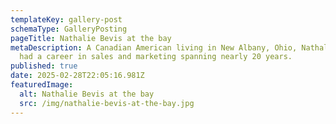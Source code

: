 ```yaml
---
templateKey: gallery-post
schemaType: GalleryPosting
pageTitle: Nathalie Bevis at the bay
metaDescription: A Canadian American living in New Albany, Ohio, Nathalie Bevis
  had a career in sales and marketing spanning nearly 20 years.
published: true
date: 2025-02-28T22:05:16.981Z
featuredImage:
  alt: Nathalie Bevis at the bay
  src: /img/nathalie-bevis-at-the-bay.jpg
---
```

